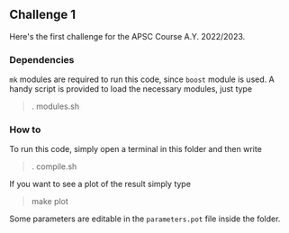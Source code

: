 ## Challenge 1

Here's the first challenge for the APSC Course A.Y. 2022/2023. 
### Dependencies
````mk```` modules are required to run this code, since ````boost```` module is used.
A handy script is provided to load the necessary modules, just type
>. modules.sh
### How to
To run this code, simply open a terminal in this folder and then write
>. compile.sh

If you want to see a plot of the result simply type 

> make plot

Some parameters are editable in the ````parameters.pot```` file inside the folder.
